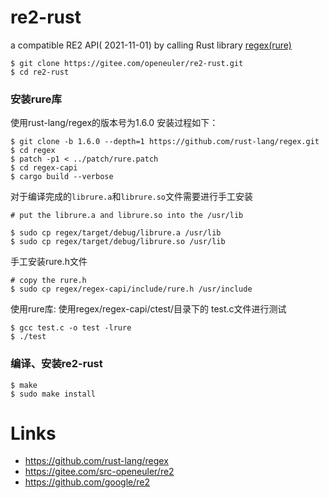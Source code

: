 # re2-rust

a compatible RE2 API(
2021-11-01)  by calling Rust library [regex(rure)](https://github.com/rust-lang/regex)


``` Shell
$ git clone https://gitee.com/openeuler/re2-rust.git
$ cd re2-rust
```


###  安装rure库
使用rust-lang/regex的版本号为1.6.0
安装过程如下：
``` Shell
$ git clone -b 1.6.0 --depth=1 https://github.com/rust-lang/regex.git
$ cd regex
$ patch -p1 < ../patch/rure.patch
$ cd regex-capi
$ cargo build --verbose
```
对于编译完成的`librure.a`和`librure.so`文件需要进行手工安装
``` Shell
# put the librure.a and librure.so into the /usr/lib

$ sudo cp regex/target/debug/librure.a /usr/lib
$ sudo cp regex/target/debug/librure.so /usr/lib
```
手工安装rure.h文件
``` Shell
# copy the rure.h
$ sudo cp regex/regex-capi/include/rure.h /usr/include
```

使用rure库:
使用regex/regex-capi/ctest/目录下的 test.c文件进行测试
``` Shell
$ gcc test.c -o test -lrure
$ ./test
```

### 编译、安装re2-rust

``` Shell
$ make
$ sudo make install
```

# Links

* https://github.com/rust-lang/regex
* https://gitee.com/src-openeuler/re2
* https://github.com/google/re2



